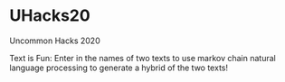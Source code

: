 # UHacks20
Uncommon Hacks 2020

Text is Fun:
  Enter in the names of two texts to use markov chain natural language processing
  to generate a hybrid of the two texts!
